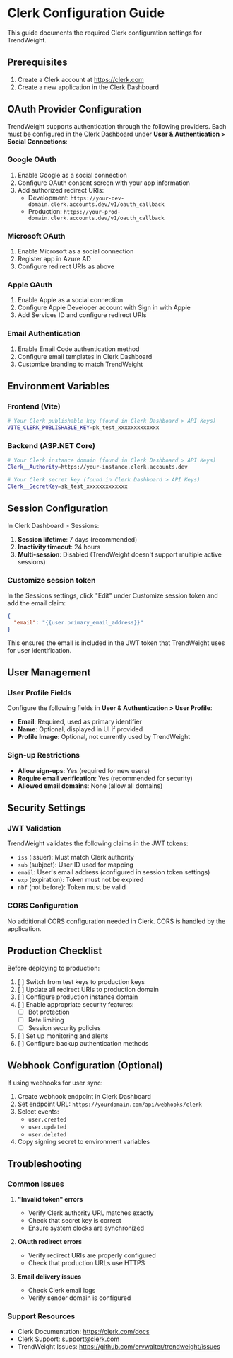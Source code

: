 # Clerk Configuration Guide

This guide documents the required Clerk configuration settings for TrendWeight.

## Prerequisites

1. Create a Clerk account at https://clerk.com
2. Create a new application in the Clerk Dashboard

## OAuth Provider Configuration

TrendWeight supports authentication through the following providers. Each must be configured in the Clerk Dashboard under **User & Authentication > Social Connections**:

### Google OAuth

1. Enable Google as a social connection
2. Configure OAuth consent screen with your app information
3. Add authorized redirect URIs:
   - Development: `https://your-dev-domain.clerk.accounts.dev/v1/oauth_callback`
   - Production: `https://your-prod-domain.clerk.accounts.dev/v1/oauth_callback`

### Microsoft OAuth

1. Enable Microsoft as a social connection
2. Register app in Azure AD
3. Configure redirect URIs as above

### Apple OAuth

1. Enable Apple as a social connection
2. Configure Apple Developer account with Sign in with Apple
3. Add Services ID and configure redirect URIs

### Email Authentication

1. Enable Email Code authentication method
2. Configure email templates in Clerk Dashboard
3. Customize branding to match TrendWeight

## Environment Variables

### Frontend (Vite)

```bash
# Your Clerk publishable key (found in Clerk Dashboard > API Keys)
VITE_CLERK_PUBLISHABLE_KEY=pk_test_xxxxxxxxxxxxx
```

### Backend (ASP.NET Core)

```bash
# Your Clerk instance domain (found in Clerk Dashboard > API Keys)
Clerk__Authority=https://your-instance.clerk.accounts.dev

# Your Clerk secret key (found in Clerk Dashboard > API Keys)
Clerk__SecretKey=sk_test_xxxxxxxxxxxxx
```

## Session Configuration

In Clerk Dashboard > Sessions:

1. **Session lifetime**: 7 days (recommended)
2. **Inactivity timeout**: 24 hours
3. **Multi-session**: Disabled (TrendWeight doesn't support multiple active sessions)

### Customize session token

In the Sessions settings, click "Edit" under Customize session token and add the email claim:

```json
{
  "email": "{{user.primary_email_address}}"
}
```

This ensures the email is included in the JWT token that TrendWeight uses for user identification.

## User Management

### User Profile Fields

Configure the following fields in **User & Authentication > User Profile**:

- **Email**: Required, used as primary identifier
- **Name**: Optional, displayed in UI if provided
- **Profile Image**: Optional, not currently used by TrendWeight

### Sign-up Restrictions

- **Allow sign-ups**: Yes (required for new users)
- **Require email verification**: Yes (recommended for security)
- **Allowed email domains**: None (allow all domains)

## Security Settings

### JWT Validation

TrendWeight validates the following claims in the JWT tokens:

- `iss` (issuer): Must match Clerk authority
- `sub` (subject): User ID used for mapping
- `email`: User's email address (configured in session token settings)
- `exp` (expiration): Token must not be expired
- `nbf` (not before): Token must be valid

### CORS Configuration

No additional CORS configuration needed in Clerk. CORS is handled by the application.

## Production Checklist

Before deploying to production:

1. [ ] Switch from test keys to production keys
2. [ ] Update all redirect URIs to production domain
3. [ ] Configure production instance domain
4. [ ] Enable appropriate security features:
   - [ ] Bot protection
   - [ ] Rate limiting
   - [ ] Session security policies
5. [ ] Set up monitoring and alerts
6. [ ] Configure backup authentication methods

## Webhook Configuration (Optional)

If using webhooks for user sync:

1. Create webhook endpoint in Clerk Dashboard
2. Set endpoint URL: `https://yourdomain.com/api/webhooks/clerk`
3. Select events:
   - `user.created`
   - `user.updated`
   - `user.deleted`
4. Copy signing secret to environment variables

## Troubleshooting

### Common Issues

1. **"Invalid token" errors**
   - Verify Clerk authority URL matches exactly
   - Check that secret key is correct
   - Ensure system clocks are synchronized

2. **OAuth redirect errors**
   - Verify redirect URIs are properly configured
   - Check that production URLs use HTTPS

3. **Email delivery issues**
   - Check Clerk email logs
   - Verify sender domain is configured

### Support Resources

- Clerk Documentation: https://clerk.com/docs
- Clerk Support: support@clerk.com
- TrendWeight Issues: https://github.com/ervwalter/trendweight/issues